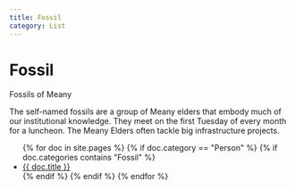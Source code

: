```yaml
---
title: Fossil
category: List
---
```

# Fossil

Fossils of Meany

The self-named fossils are a group of Meany elders that embody much of our institutional knowledge. They meet on the first Tuesday of every month for a luncheon. The Meany Elders often tackle big infrastructure projects.

<ul>
  {% for doc in site.pages %}
    {% if doc.category == "Person" %}
      {% if doc.categories contains "Fossil" %}
  <li><a href="{{ doc.url }}">{{ doc.title }}</a></li>
      {% endif %}
    {% endif %}
  {% endfor %}
</ul>